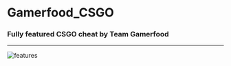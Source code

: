 # Gamerfood_CSGO
### Fully featured CSGO cheat by Team Gamerfood

----------

![features](https://i.imgur.com/ZxI4NWW.png)

